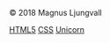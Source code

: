&copy; 2018 Magnus Ljungvall

[HTML5](http://validator.w3.org/check/referer)
[CSS](http://jigsaw.w3.org/css-validator/check/referer)
[Unicorn](http://validator.w3.org/unicorn/check?ucn_uri=referer&amp;ucn_task=conformance)
